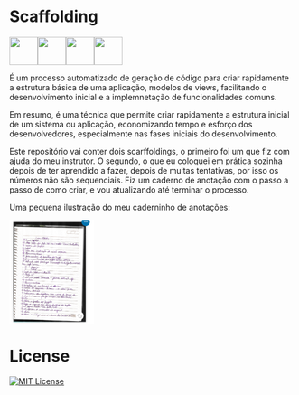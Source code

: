 # Scaffolding

<img src="https://cdn.jsdelivr.net/gh/devicons/devicon@latest/icons/csharp/csharp-plain.svg" align="left" width="50" height="50"/>
<img src="https://cdn.jsdelivr.net/gh/devicons/devicon@latest/icons/html5/html5-plain.svg" align="left" width="50" height="50"/> 
<img src="https://cdn.jsdelivr.net/gh/devicons/devicon@latest/icons/css3/css3-plain.svg" align="left" width="50" height="50"/>
<img src="https://cdn.jsdelivr.net/gh/devicons/devicon@latest/icons/javascript/javascript-plain.svg" align="center" width="50" height="50"/>
<br>

É um processo automatizado de geração de código para criar rapidamente a estrutura básica de uma aplicação, modelos de views, facilitando o desenvolvimento inicial e a implemnetação de funcionalidades comuns. 

Em resumo, é uma técnica que permite criar rapidamente a estrutura inicial de um sistema ou aplicação, economizando tempo e esforço dos desenvolvedores, especialmente nas fases iniciais do desenvolvimento.

Este repositório vai conter dois scarffoldings, o primeiro foi um que fiz com ajuda do meu instrutor. O segundo, o que eu coloquei em prática sozinha depois de ter aprendido a fazer, depois de muitas tentativas, por isso os números não são sequenciais. Fiz um caderno de anotação com o passo a passo de como criar, e vou atualizando até terminar o processo.

Uma pequena ilustração do meu caderninho de anotações:

<img src="Imagem/Scaffolding.png" alt="Logo" align="center" width="150">

# License 

[![MIT License](https://img.shields.io/badge/License-MIT-green.svg)](./LICENSE)
